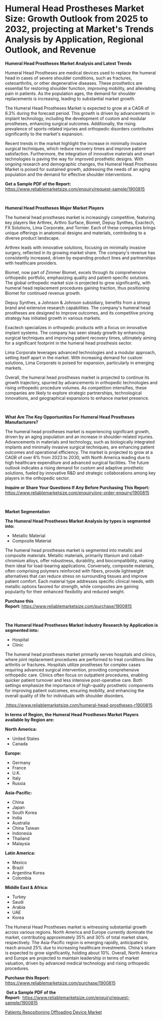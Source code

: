 <p><h1>Humeral Head Prostheses Market Size: Growth Outlook from 2025 to 2032, projecting at Market's Trends Analysis by Application, Regional Outlook, and Revenue</h1></p><p><strong>Humeral Head Prostheses Market Analysis and Latest Trends</strong></p>
<p><p>Humeral Head Prostheses are medical devices used to replace the humeral head in cases of severe shoulder conditions, such as fractures, osteoarthritis, or other degenerative diseases. These prosthetics are essential for restoring shoulder function, improving mobility, and alleviating pain in patients. As the population ages, the demand for shoulder replacements is increasing, leading to substantial market growth.</p><p>The Humeral Head Prostheses Market is expected to grow at a CAGR of 6.3% during the forecast period. This growth is driven by advancements in implant technology, including the development of custom and modular prostheses, enhancing surgical outcomes. Additionally, the rising prevalence of sports-related injuries and orthopedic disorders contributes significantly to the market's expansion.</p><p>Recent trends in the market highlight the increase in minimally invasive surgical techniques, which reduce recovery times and improve patient satisfaction. Furthermore, the integration of innovative materials and smart technologies is paving the way for improved prosthetic designs. With ongoing research and demographic changes, the Humeral Head Prostheses Market is poised for sustained growth, addressing the needs of an aging population and the demand for effective shoulder interventions.</p></p>
<p><strong>Get a Sample PDF of the Report:&nbsp;</strong> <a href="https://www.reliablemarketsize.com/enquiry/request-sample/1900815?utm_campaign=3182&utm_medium=2&utm_source=Github&utm_content=ia&utm_term=05032025&utm_id=humeral-head-prostheses">https://www.reliablemarketsize.com/enquiry/request-sample/1900815</a></p>
<p>&nbsp;</p>
<p><strong>Humeral Head Prostheses Major Market Players</strong></p>
<p><p>The humeral head prostheses market is increasingly competitive, featuring key players like Arthrex, Arthro Surface, Biomet, Depuy Synthes, Exactech, FX Solutions, Lima Corporate, and Tornier. Each of these companies brings unique offerings in anatomical designs and materials, contributing to a diverse product landscape.</p><p>Arthrex leads with innovative solutions, focusing on minimally invasive surgery, reflected in its growing market share. The company's revenue has consistently increased, driven by expanding product lines and partnerships with healthcare providers.</p><p>Biomet, now part of Zimmer Biomet, excels through its comprehensive orthopedic portfolio, emphasizing quality and patient-specific solutions. The global orthopedic market size is projected to grow significantly, with humeral head replacement procedures gaining traction, thus positioning Biomet for continued revenue growth.</p><p>Depuy Synthes, a Johnson & Johnson subsidiary, benefits from a strong brand and extensive research capabilities. The company's humeral head prostheses are designed to improve outcomes, and its competitive pricing strategy has initiated growth in various markets. </p><p>Exactech specializes in orthopedic products with a focus on innovative implant systems. The company has seen steady growth by enhancing surgical techniques and improving patient recovery times, ultimately aiming for a significant footprint in the humeral head prosthesis sector.</p><p>Lima Corporate leverages advanced technologies and a modular approach, setting itself apart in the market. With increasing demand for custom solutions, Lima Corporate is poised for expansion, particularly in emerging markets.</p><p>Overall, the humeral head prostheses market is projected to continue its growth trajectory, spurred by advancements in orthopedic technologies and rising orthopedic procedure volumes. As competition intensifies, these companies are likely to explore strategic partnerships, technological innovations, and geographical expansions to enhance market presence.</p></p>
<p>&nbsp;</p>
<p><strong>What Are The Key Opportunities For Humeral Head Prostheses Manufacturers?</strong></p>
<p><p>The humeral head prostheses market is experiencing significant growth, driven by an aging population and an increase in shoulder-related injuries. Advancements in materials and technology, such as biologically integrated implants and minimally invasive surgical techniques, are enhancing patient outcomes and operational efficiency. The market is projected to grow at a CAGR of over 6% from 2023 to 2030, with North America leading due to high healthcare expenditure and advanced surgical facilities. The future outlook indicates a rising demand for custom and adaptive prosthetic solutions, fueled by innovative R&D and strategic collaborations among key players in the orthopedic sector.</p></p>
<p><strong>Inquire or Share Your Questions If Any Before Purchasing This Report:</strong> <a href="https://www.reliablemarketsize.com/enquiry/pre-order-enquiry/1900815?utm_campaign=3182&utm_medium=2&utm_source=Github&utm_content=ia&utm_term=05032025&utm_id=humeral-head-prostheses">https://www.reliablemarketsize.com/enquiry/pre-order-enquiry/1900815</a></p>
<p>&nbsp;</p>
<p><strong>Market Segmentation</strong></p>
<p><strong>The Humeral Head Prostheses Market Analysis by types is segmented into:</strong></p>
<p><ul><li>Metallic Material</li><li>Composite Material</li></ul></p>
<p><p>The humeral head prostheses market is segmented into metallic and composite materials. Metallic materials, primarily titanium and cobalt-chromium alloys, offer robustness, durability, and biocompatibility, making them ideal for load-bearing applications. Conversely, composite materials, often comprising polymers reinforced with fibers, provide lightweight alternatives that can reduce stress on surrounding tissues and improve patient comfort. Each material type addresses specific clinical needs, with metallic options favored for strength, while composites are gaining popularity for their enhanced flexibility and reduced weight.</p></p>
<p><strong>Purchase this Report:&nbsp;</strong><a href="https://www.reliablemarketsize.com/purchase/1900815?utm_campaign=3182&utm_medium=2&utm_source=Github&utm_content=ia&utm_term=05032025&utm_id=humeral-head-prostheses">https://www.reliablemarketsize.com/purchase/1900815</a></p>
<p>&nbsp;</p>
<p><strong>The Humeral Head Prostheses Market Industry Research by Application is segmented into:</strong></p>
<p><ul><li>Hospital</li><li>Clinic</li></ul></p>
<p><p>The humeral head prostheses market primarily serves hospitals and clinics, where joint replacement procedures are performed to treat conditions like arthritis or fractures. Hospitals utilize prostheses for complex cases requiring advanced surgical intervention, providing comprehensive orthopedic care. Clinics often focus on outpatient procedures, enabling quicker patient turnover and less intensive post-operative care. Both settings emphasize the importance of high-quality prosthetic components for improving patient outcomes, ensuring mobility, and enhancing the overall quality of life for individuals with shoulder disorders.</p></p>
<p><a href="https://www.reliablemarketsize.com/humeral-head-prostheses-r1900815?utm_campaign=3182&utm_medium=2&utm_source=Github&utm_content=ia&utm_term=05032025&utm_id=humeral-head-prostheses">&nbsp;https://www.reliablemarketsize.com/humeral-head-prostheses-r1900815</a></p>
<p><strong>In terms of Region, the Humeral Head Prostheses Market Players available by Region are:</strong></p>
<p>
    <p> <strong> North America: </strong>
        <ul>
            <li>United States</li>
            <li>Canada</li>
        </ul>
        </p> 
    <p> <strong> Europe: </strong>
        <ul>
            <li>Germany</li>
            <li>France</li>
            <li>U.K.</li>
            <li>Italy</li>
            <li>Russia</li>
        </ul>
        </p> 
    <p> <strong> Asia-Pacific: </strong>
        <ul>
            <li>China</li>
            <li>Japan</li>
            <li>South Korea</li>
            <li>India</li>
            <li>Australia</li>
            <li>China Taiwan</li>
            <li>Indonesia</li>
            <li>Thailand</li>
            <li>Malaysia</li>
        </ul>
        </p> 
    <p> <strong> Latin America: </strong>
        <ul>
            <li>Mexico</li>
            <li>Brazil</li>
            <li>Argentina Korea</li>
            <li>Colombia</li>
        </ul>
        </p> 
    <p> <strong> Middle East & Africa: </strong>
        <ul>
            <li>Turkey</li>
            <li>Saudi</li>
            <li>Arabia</li>
            <li>UAE</li>
            <li>Korea</li>
        </ul>
    </p>
    </p>
<p><p>The Humeral Head Prostheses market is witnessing substantial growth across various regions. North America and Europe currently dominate the market, contributing approximately 35% and 30% of total market share, respectively. The Asia-Pacific region is emerging rapidly, anticipated to reach around 25% due to increasing healthcare investments. China's share is expected to grow significantly, holding about 10%. Overall, North America and Europe are projected to maintain leadership in terms of market valuation, driven by advanced medical technology and rising orthopedic procedures.</p></p>
<p><strong>Purchase this Report: </strong><a href="https://www.reliablemarketsize.com/purchase/1900815?utm_campaign=3182&utm_medium=2&utm_source=Github&utm_content=ia&utm_term=05032025&utm_id=humeral-head-prostheses">https://www.reliablemarketsize.com/purchase/1900815</a></p>
<p>&nbsp;<strong>Get a Sample PDF of the Report:&nbsp;&nbsp;</strong><a href="https://www.reliablemarketsize.com/enquiry/request-sample/1900815?utm_campaign=3182&utm_medium=2&utm_source=Github&utm_content=ia&utm_term=05032025&utm_id=humeral-head-prostheses">https://www.reliablemarketsize.com/enquiry/request-sample/1900815</a></p>
<p><strong></strong></p>
<p><p><a href="https://github.com/shrebasokib/Market-Research-Report-List-1/blob/main/patients-repositioning-offloading-device-market.md?utm_campaign=3182&utm_medium=2&utm_source=Github&utm_content=ia&utm_term=05032025&utm_id=humeral-head-prostheses">Patients Repositioning Offloading Device Market</a></p></p>